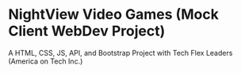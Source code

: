 # NightView Video Games (Mock Client WebDev Project)
A HTML, CSS, JS, API, and Bootstrap Project with Tech Flex Leaders (America on Tech Inc.)
